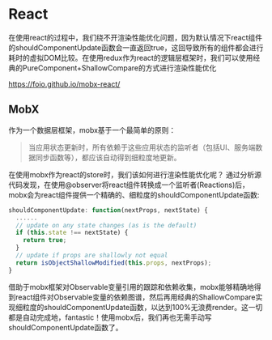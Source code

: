 # React

在使用react的过程中，我们绕不开渲染性能优化问题，因为默认情况下react组件的shouldComponentUpdate函数会一直返回true，这回导致所有的组件都会进行耗时的虚拟DOM比较。在使用redux作为react的逻辑层框架时，我们可以使用经典的PureComponent+ShallowCompare的方式进行渲染性能优化


https://foio.github.io/mobx-react/

## MobX
作为一个数据层框架，mobx基于一个最简单的原则：

> 当应用状态更新时，所有依赖于这些应用状态的监听者（包括UI、服务端数据同步函数等），都应该自动得到细粒度地更新。

在使用mobx作为react的store时，我们该如何进行渲染性能优化呢？
通过分析源代码发现，在使用@observer将react组件转换成一个监听者(Reactions)后，mobx会为react组件提供一个精确的、细粒度的shouldComponentUpdate函数:

```js
shouldComponentUpdate: function(nextProps, nextState) {
  ......
  // update on any state changes (as is the default)
  if (this.state !== nextState) {
    return true;
  }
  // update if props are shallowly not equal
  return isObjectShallowModified(this.props, nextProps);
}
```
借助于mobx框架对Observable变量引用的跟踪和依赖收集，mobx能够精确地得到react组件对Observable变量的依赖图谱，然后再用经典的ShallowCompare实现细粒度的shouldComponentUpdate函数，以达到100%无浪费render。这一切都是自动完成地，fantastic！使用mobx后，我们再也无需手动写shouldComponentUpdate函数了。
